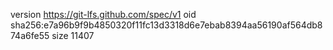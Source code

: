 version https://git-lfs.github.com/spec/v1
oid sha256:e7a96b9f9b4850320f11fc13d3318d6e7ebab8394aa56190af564db874a6fe55
size 11407
